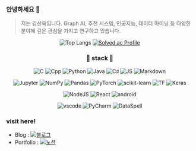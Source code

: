 ### 안녕하세요 👋

> 저는 김선욱입니다. Graph AI, 추천 시스템, 인공지능, 데이터 마이닝 등 다양한 분야에 깊은 관심을 가지고 연구하고 있습니다.
<!--
**SH22Hwang/SH22Hwang** is a ✨ _special_ ✨ repository because its `README.md` (this file) appears on your GitHub profile.

Here are some ideas to get you started:

- 🔭 I’m currently working on ...
- 🌱 I’m currently learning ...
- 👯 I’m looking to collaborate on ...
- 🤔 I’m looking for help with ...
- 💬 Ask me about ...
- 📫 How to reach me: ...
- 😄 Pronouns: ...
- ⚡ Fun fact: ...

- 뱃지 : https://simpleicons.org/
-->
<div align=center>
  
  ![Top Langs](https://github-readme-stats.vercel.app/api/top-langs/?username=SH22Hwang&layout=compact&theme=tokyonight)
  [![Solved.ac Profile](http://mazassumnida.wtf/api/v2/generate_badge?boj=ghkd3531)](https://solved.ac/ghkd3531/)
  
  ### 🌱 stack 🌱

  ![C](https://img.shields.io/badge/C-A8B9CC?style=flat-square&logo=C&logoColor=white)
  ![Cpp](https://img.shields.io/badge/C++-00599C?style=flat-square&logo=cplusplus&logoColor=white)
  ![Python](https://img.shields.io/badge/Python-3776AB?style=flat-square&logo=Python&logoColor=white)
  ![Java](https://img.shields.io/badge/Java-ED8B00?style=flat-square&logo=java&logoColor=white)
  ![C♯](https://img.shields.io/badge/C♯-512BD4?style=flat-square&logo=csharp&logoColor=white)
  ![JS](https://img.shields.io/badge/JavaScript-F7DF1E?style=flat-square&logo=javascript&logoColor=white)
  ![Markdown](https://img.shields.io/badge/Markdown-000000?style=flat-square&logo=markdown&logoColor=white)

  ![Jupyter](https://img.shields.io/badge/Jupyter-F37626?style=flat-square&logo=jupyter&logoColor=white)
  ![NumPy](https://img.shields.io/badge/NumPy-013243?style=flat-square&logo=numpy&logoColor=white)
  ![Pandas](https://img.shields.io/badge/pandas-150458?style=flat-square&logo=pandas&logoColor=white)
  ![PyTorch](https://img.shields.io/badge/PyTorch-EE4C2C?style=flat-square&logo=PyTorch&logoColor=white)
  ![scikit-learn](https://img.shields.io/badge/scikitlearn-F7931E?style=flat-square&logo=scikitlearn&logoColor=white)
  ![TF](https://img.shields.io/badge/TensorFlow-FF6F00?style=flat-square&logo=tensorflow&logoColor=white)
  ![Keras](https://img.shields.io/badge/Keras-D00000?style=flat-square&logo=keras&logoColor=white)
    
  ![NodeJS](https://img.shields.io/badge/Node.js-339933?style=flat-square&logo=nodedotjs&logoColor=white)
  ![React](https://img.shields.io/badge/React-61DAFB?style=flat-square&logo=react&logoColor=white)
  ![android](https://img.shields.io/badge/Android-3DDC84?style=flat-square&logo=android&logoColor=white)
    
  ![vscode](https://img.shields.io/badge/VSCode-007ACC?style=flat-square&logo=visualstudiocode&logoColor=white)
  ![PyCharm](https://img.shields.io/badge/PyCharm-000000?style=flat-square&logo=pycharm&logoColor=white)
  ![DataSpell](https://img.shields.io/badge/DataSpell-000000?style=flat-square&logo=dataspell&logoColor=white)

</div>

### visit here!

- Blog : [![블로그](https://img.shields.io/badge/Tistory-000000?style=flat-square&logo=tistory&logoColor=white)](https://baemsul.tistory.com)
- Portfolio : [![노션](https://img.shields.io/badge/Notion-000000?style=flat-square&logo=notion&logoColor=white)](https://sh22h.notion.site/eb52a90acbe447ba86c88ced139b5318)
